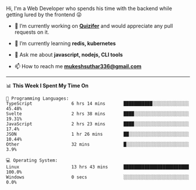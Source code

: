 Hi, I'm a Web Developer who spends his time with the backend while getting lured by the frontend 😜

- 🔭 I’m currently working on **[Quizifer](https://github.com/SutharMukesh/Quizifer/)** and would appreciate any pull requests on it.

- 🌱 I’m currently learning **redis, kubernetes**

- 💬 Ask me about **javascript, nodejs, CLI tools**

- 📫 How to reach me **mukeshsuthar336@gmail.com**

---
<!--START_SECTION:waka-->
📊 **This Week I Spent My Time On** 

```text
💬 Programming Languages: 
TypeScript               6 hrs 14 mins       ███████████░░░░░░░░░░░░░░   45.48% 
Svelte                   2 hrs 38 mins       ████░░░░░░░░░░░░░░░░░░░░░   19.31% 
JavaScript               2 hrs 23 mins       ████░░░░░░░░░░░░░░░░░░░░░   17.4% 
JSON                     1 hr 26 mins        ██░░░░░░░░░░░░░░░░░░░░░░░   10.44% 
Other                    32 mins             █░░░░░░░░░░░░░░░░░░░░░░░░   3.9%

💻 Operating System: 
Linux                    13 hrs 43 mins      █████████████████████████   100.0% 
Windows                  0 secs              ░░░░░░░░░░░░░░░░░░░░░░░░░   0.0%

```


<!--END_SECTION:waka-->

